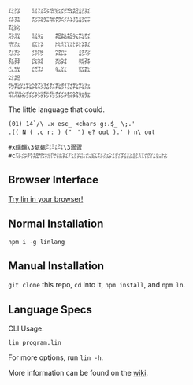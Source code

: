 ```
㌠㌡　　㍊㍑㌂㌖㌮㍌㌖㌕㍈㌟
㌲㌟　　㍇㌶㍔㌖㍌㌂㍊㍃㍈㌫
㌠㍖　　　　　　　　　　　　
㌂㍊　　㍊㍔　　㌕㌚㌕㍔㌠㌽
㌖㌴　　㌮㌡　　㍖㍊㍑㌡㌡㌟
㌴㍇　　㌄㌙　　㌶㌭　　㍈㌂
㍃㌇　　㌭㌶　　㍇㌶　　㌗㌲
㌭㌖　　㍌㍃　　㍔㍑　　㌮㌠
㌶㌕　　　　　　　　　　　　
㌙㌠㍑㌠㌶㌂㍃㌟㌠㌽㍃㌠㌠㌴
㌖㍊㍖㌽㌄㌡㌙㌙㌽㌄㌗㌶㍔㍔
```

The little language that could.

```
(01) 14`/\ .x esc_ <chars g:.$_ \;.'
.(( N ( .c r: ) ("　") e? out ).' ) n\ out

#x㿳㿳\3㼳㼳㌳㌳㌳\3㿿㿿
#c㌂㌄㌇㌕㌖㌗㌙㌚㌟㌠㌡㌫㌭㌮㌲㌴㌶㌽㍃㍇㍈㍊㍌㍑㍔㍖
```

## Browser Interface

[Try lin in your browser!](https://replit.com/@molarmanful/try-lin)

## Normal Installation

    npm i -g linlang

## Manual Installation

`git clone` this repo, `cd` into it, `npm install`, and `npm ln`.

## Language Specs

CLI Usage:

    lin program.lin

For more options, run `lin -h`.

More information can be found on the [wiki](https://github.com/molarmanful/lin/wiki).